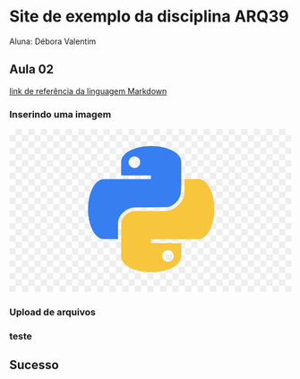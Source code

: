 # Site de exemplo da disciplina ARQ39

Aluna: Débora Valentim

## Aula 02
[link de referência da linguagem Markdown](https://markdown.net.br/)

### Inserindo uma imagem

![python logo](.figs/../figs/kisspng-angle-text-symbol-brand-other-python-5ab0c09b32b4d1.7494578715215330832077.jpg)

### Upload de arquivos

### teste 

## Sucesso
